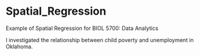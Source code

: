 # Spatial_Regression
Example of Spatial Regression for BIOL 5700: Data Analytics

I investigated the relationship between child poverty and unemployment in Oklahoma.
